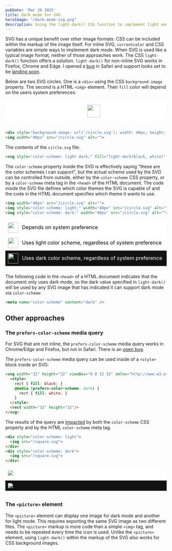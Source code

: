 ```yaml
---
pubDate: 'Mar 26 2025'
title: Dark mode for SVG
heroImage: "/dark-mode-svg.png"
description: Using the light-dark() CSS function to implement light and dark mode for non-inline SVG icons, including SVG used with the HTML img element or as a CSS background-image. 
---
```


SVG has a unique benefit over other image formats: CSS can be included within the markup of the image itself. For inline SVG, `currentcolor` and CSS variables are simple ways to implement dark mode. When SVG is used like a typical image format, neither of those approaches work. The CSS `light-dark()` function offers a solution. `light-dark()` for non-inline SVG works in Firefox, Chrome and Edge. I opened a [bug](https://bugs.webkit.org/show_bug.cgi?id=283489) in Safari and support looks set to be [landing soon](https://github.com/WebKit/WebKit/pull/42918).

Below are two SVG circles. One is a `<div>` using the CSS `background-image` property. The second is a HTML `<img>` element. Their `fill` color will depend on the users system preferences:

<div style="display: flex; justify-content: center; gap: 8px; margin-bottom: 24px; color-scheme: light dark; background-color: Canvas; padding: 16px;">
<div style="width: 40px; height: 40px; background-image: url('/circle.svg')">
</div>
<img width="40px" src="/circle.svg" alt="">
</div>

```html
<div style="background-image: url('/circle.svg'); width: 40px; height: 40px;"></div>
<img width="40px" src="/circle.svg" alt="">
```

The contents of the `circle.svg` file:

```html
<svg style="color-scheme: light dark;" fill="light-dark(black, white)" viewBox="0 0 10 10" xmlns="http://www.w3.org/2000/svg" id="circle"><circle cx="5" cy="5" r="5"/></svg>
```

The `color-scheme` property inside the SVG is effectively saying "these are the color schemes I can support", but the actual scheme used by the SVG can be controlled from outside, either by the `color-scheme` CSS property, or by a `color-scheme` meta tag in the `<head>` of the HTML document. The code inside the SVG file defines which color themes the SVG is capable of and the code in the HTML document specifies which theme it wants to use.

```html
<img width="40px" src="/circle.svg" alt="">
<img style="color-scheme: light;" width="40px" src="/circle.svg" alt="">
<img style="color-scheme: dark;" width="40px" src="/circle.svg" alt="">
```

<div style="margin-bottom: 24px; line-height: 1.3; font-size: 16px;">
<div style="display: grid; grid-template-columns: max-content 1fr; color-scheme: light dark; background-color: Canvas; color: CanvasText; padding: 8px; align-items: center; gap: 12px;"><img width="32px" src="/circle.svg" alt=""> <span>Depends on system preference</span></div>
<div style="display: grid; grid-template-columns: max-content 1fr; color-scheme: light; background-color: Canvas; color: CanvasText; padding: 8px; align-items: center; gap: 12px;"><img style="color-scheme: light;" width="32px" src="/circle.svg" alt=""> <span>Uses light color scheme, regardless of system preference</span></div>
<div style="display: grid; grid-template-columns: max-content 1fr; color-scheme: dark; background-color: Canvas; color: CanvasText; padding: 8px; align-items: center; gap: 12px;"><img style="color-scheme: dark;" width="32px" src="/circle.svg" alt=""> <span>Uses dark color scheme, regardless of system preference</span></div>
</div>

The following code in the `<head>` of a HTML document indicates that the document only uses dark mode, so the dark value specified in `light-dark()` will be used by any SVG image that has indicated it can support dark mode via `color-scheme`:

```html
<meta name="color-scheme" content="dark" />
```

## Other approaches

### The `prefers-color-scheme` media query

For SVG that are not inline, the `prefers-color-scheme` media query works in Chrome/Edge and Firefox, but not in Safari. There is an [open bug](https://bugs.webkit.org/show_bug.cgi?id=199134).

The `prefers-color-scheme` media query can be used inside of a `<style>` block inside an SVG:

```html
<svg width="32" height="32" viewBox="0 0 32 32" xmlns="http://www.w3.org/2000/svg">
  <style>
    rect { fill: black; }
    @media (prefers-color-scheme: dark) {
      rect { fill: white; }
    }
  </style>
  <rect width="32" height="32"/>
</svg>
```

The results of the query are [impacted](https://github.com/w3c/csswg-drafts/issues/7213) by both the `color-scheme` CSS property and by the HTML `color-scheme` meta tag.

```html
<div style="color-scheme: light">
  <img src="/square.svg">
</div>
<div style="color-scheme: dark">
  <img src="/square.svg">
</div>
```

<div style="color-scheme: light; background-color: Canvas; padding: 8px;">
  <img style="border-radius: 0;" src="/square.svg">
</div>
<div style="color-scheme: dark; background-color: Canvas; margin-top: 8px; margin-bottom: 32px; padding: 8px;">
  <img style="border-radius: 0;" src="/square.svg">
</div>

### The `<picture>` element

The `<picture>` element can display one image for dark mode and another for light mode. This requires exporting the same SVG image as two different files. The `<picture>` markup is more code than a simple `<img>` tag, and needs to be repeated every time the icon is used. Unlike the `<picture>` element, using `light-dark()` within the markup of the SVG also works for CSS background images.
